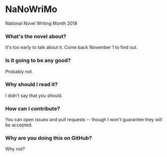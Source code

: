 # NaNoWriMo

National Novel Writing Month 2018

### What's the novel about?

It's too early to talk about it. Come back November 1 to find out.

### Is it going to be any good?

Probably not.

### Why should I read it?

I didn't say that you should.

### How can I contribute?

You can open issues and pull requests -- though I won't guarantee they will be accepted.

### Why are you doing this on GitHub?

Why not?
